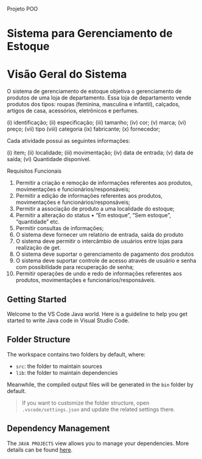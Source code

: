Projeto POO

# Sistema para Gerenciamento de Estoque

# Visão Geral do Sistema

O sistema de gerenciamento de estoque objetiva o gerenciamento de produtos de uma loja de departamento. Essa loja de departamento vende produtos dos tipos: roupas (feminina, masculina e infantil), calçados, artigos de casa, acessórios, eletrônicos e perfumes. 

(i) identificação;
(ii) especificação;
(iii) tamanho;
(iv) cor;
(v) marca;
(vi) preço;
(vii) tipo
(viii) categoria
(ix) fabricante;
(x) fornecedor;

Cada atividade possui as seguintes informações:

(i) item;
(ii) localidade;
(iii) movimentação;
(iv) data de entrada;
(v) data de saída;
(vi) Quantidade disponível.

Requisitos Funcionais
1) Permitir a criação e remoção de informações referentes aos produtos, movimentações e funcionários/responsáveis;
2) Permitir a edição de informações referentes aos produtos, movimentações e funcionários/responsáveis;
3) Permitir a associação de produto a uma localidade do estoque;
4) Permitir a alteração do status
• “Em estoque”, “Sem estoque”, “quantidade” etc.
5) Permitir consultas de informações;
6) O sistema deve fornecer um relatório de entrada, saída do produto
7) O sistema deve permitir o intercâmbio de usuários entre lojas para
realização de get.
8) O sistema deve suportar o gerenciamento de pagamento dos produtos 
9) O sistema deve suportar controle de acesso através de usuário e senha com
possibilidade para recuperação de senha;
10) Permitir operações de undo e redo de informações referentes aos produtos,
movimentações e funcionários/responsáveis.


## Getting Started

Welcome to the VS Code Java world. Here is a guideline to help you get started to write Java code in Visual Studio Code.

## Folder Structure

The workspace contains two folders by default, where:

- `src`: the folder to maintain sources
- `lib`: the folder to maintain dependencies

Meanwhile, the compiled output files will be generated in the `bin` folder by default.

> If you want to customize the folder structure, open `.vscode/settings.json` and update the related settings there.

## Dependency Management

The `JAVA PROJECTS` view allows you to manage your dependencies. More details can be found [here](https://github.com/microsoft/vscode-java-dependency#manage-dependencies).
